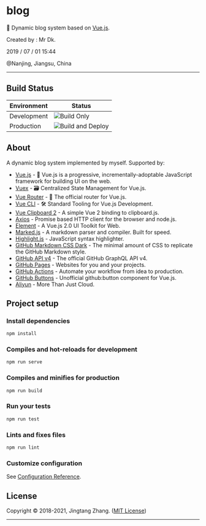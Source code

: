# blog

🦆 Dynamic blog system based on [Vue.js](https://vuejs.org/).

Created by : Mr Dk.

2019 / 07 / 01 15:44

@Nanjing, Jiangsu, China

---

## Build Status

| Environment | Status                                                       |
| ----------- | ------------------------------------------------------------ |
| Development | ![Build Only](https://github.com/mrdrivingduck/blog/workflows/Build%20Only/badge.svg) |
| Production  | ![Build and Deploy](https://github.com/mrdrivingduck/blog/workflows/Build%20and%20Deploy/badge.svg?branch=master) |

## About

A dynamic blog system implemented by myself. Supported by:

* [Vue.js](https://vuejs.org/) - 🖖 Vue.js is a progressive, incrementally-adoptable JavaScript framework for building UI on the web.
* [Vuex](https://vuex.vuejs.org/) - 🗃️ Centralized State Management for Vue.js.
* [Vue Router](https://router.vuejs.org/) - 🚦 The official router for Vue.js.
* [Vue CLI](https://cli.vuejs.org/) - 🛠️ Standard Tooling for Vue.js Development.
* [Vue Clipboard 2](https://github.com/Inndy/vue-clipboard2) - A simple Vue 2 binding to clipboard.js.
* [Axios](https://github.com/axios/axios) - Promise based HTTP client for the browser and node.js.
* [Element](https://element.eleme.io/) - A Vue.js 2.0 UI Toolkit for Web.
* [Marked.js](https://marked.js.org/) - A markdown parser and compiler. Built for speed.
* [Highlight.js](https://github.com/highlightjs/highlight.js) - JavaScript syntax highlighter.
* [GitHub Markdown CSS Dark](https://github.com/mrdrivingduck/github-markdown-css) - The minimal amount of CSS to replicate the GitHub Markdown style.
* [GitHub API v4](https://developer.github.com/v4/) - The official GitHub GraphQL API v4.
* [GitHub Pages](https://pages.github.com/) - Websites for you and your projects.
* [GitHub Actions](https://github.com/features/actions) - Automate your workflow from idea to production.
* [GitHub Buttons](https://buttons.github.io/) - Unofficial github:button component for Vue.js.
* [Aliyun](https://www.aliyun.com/) - More Than Just Cloud.

## Project setup

### Install dependencies

```bash
npm install
```

### Compiles and hot-reloads for development

```bash
npm run serve
```

### Compiles and minifies for production

```bash
npm run build
```

### Run your tests

```bash
npm run test
```

### Lints and fixes files

```bash
npm run lint
```

### Customize configuration

See [Configuration Reference](https://cli.vuejs.org/config/).

## License

Copyright © 2018-2021, Jingtang Zhang. ([MIT License](LICENSE))

---

